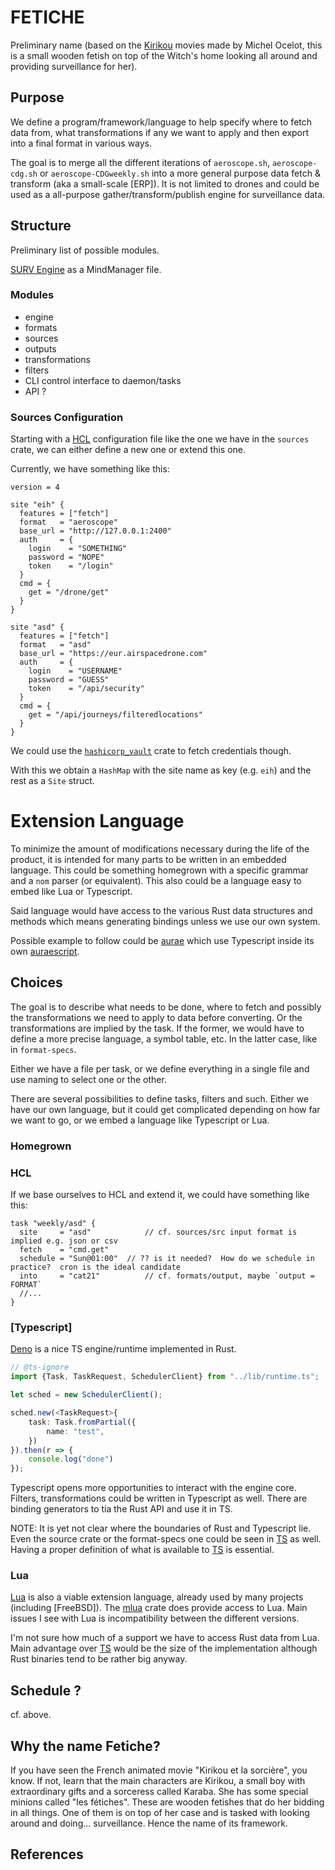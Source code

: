 # FETICHE

Preliminary name (based on the [Kirikou] movies made by Michel Ocelot, this is a small wooden fetish on top of the 
Witch's home looking all around and providing surveillance for her).

## Purpose

We define a program/framework/language to help specify where to fetch data from, what transformations if any we want
to apply and then export into a final format in various ways.

The goal is to merge all the different iterations of `aeroscope.sh`, `aeroscope-cdg.sh` or `aeroscope-CDGweekly.sh` into
a more general purpose data fetch & transform (aka a small-scale [ERP]).  It is not limited to drones and could be used as
a all-purpose gather/transform/publish engine for surveillance data.

## Structure

Preliminary list of possible modules.

[SURV Engine](file:Fetiche%20Engine.mmap) as a MindManager file.

### Modules

- engine
- formats
- sources
- outputs
- transformations
- filters
- CLI control interface to daemon/tasks
- API ?

### Sources Configuration

Starting with a [HCL] configuration file like the one we have in the `sources` crate, we can either define a new one or
extend this one.

Currently, we have something like this:

```hcl
version = 4

site "eih" {
  features = ["fetch"]
  format   = "aeroscope"
  base_url = "http://127.0.0.1:2400"
  auth     = {
    login    = "SOMETHING"
    password = "NOPE"
    token    = "/login"
  }
  cmd = {
    get = "/drone/get"
  }
}

site "asd" {
  features = ["fetch"]
  format   = "asd"
  base_url = "https://eur.airspacedrone.com"
  auth     = {
    login    = "USERNAME"
    password = "GUESS"
    token    = "/api/security"
  }
  cmd = {
    get = "/api/journeys/filteredlocations"
  }
}
```

We could use the [`hashicorp_vault`][Vault] crate to fetch credentials though.

With this we obtain a `HashMap` with the site name as key (e.g. `eih`) and the rest as a `Site` struct.

# Extension Language

To minimize the amount of modifications necessary during the life of the product, it is intended for many parts to be
written in an embedded language.  This could be something homegrown with a specific grammar and a `nom`  parser 
(or equivalent).  This also could be a language easy to embed like Lua or Typescript.

Said language would have access to the various Rust data structures and methods which means generating bindings unless
we use our own system.

Possible example to follow could be [aurae] which use Typescript inside its own [auraescript].

## Choices

The goal is to describe what needs to be done, where to fetch and possibly the transformations we need to apply to data
before converting. Or the transformations are implied by the task. If the former, we would have to define a more precise
language, a symbol table, etc. In the latter case, like in `format-specs`.

Either we have a file per task, or we define everything in a single file and use naming to select one or the other.

There are several possibilities to define tasks, filters and such.  Either we have our own language, but it could get complicated depending on how far we want to go, or we embed a language like Typescript or Lua.

### Homegrown

### HCL

If we base ourselves to HCL and extend it, we could have something like this:

```hcl
task "weekly/asd" {
  site     = "asd"            // cf. sources/src input format is implied e.g. json or csv
  fetch    = "cmd.get"
  schedule = "Sun@01:00"  // ?? is it needed?  How do we schedule in practice?  cron is the ideal candidate
  into     = "cat21"          // cf. formats/output, maybe `output =  FORMAT`
  //...
}
```

### [Typescript]

[Deno] is a nice TS engine/runtime implemented in Rust.

```typescript
// @ts-ignore
import {Task, TaskRequest, SchedulerClient} from "../lib/runtime.ts";

let sched = new SchedulerClient();

sched.new(<TaskRequest>{
    task: Task.fromPartial({
        name: "test",
    })
}).then(r => {
    console.log("done")
});
```

Typescript opens more opportunities to interact with the engine core. Filters, transformations could be written in
Typescript as well.  There are binding generators to tia the Rust API and use it in TS.

NOTE: It is yet not clear where the boundaries of Rust and Typescript lie.  Even the source crate or the format-specs one
could be seen in [TS] as well.  Having a proper definition of what is available to [TS] is essential.

### Lua

[Lua] is also a viable extension language, already used by many projects (including [FreeBSD]). The [mlua] crate does
provide access to Lua. Main issues I see with Lua is incompatibility between the different versions.

I'm not sure how much of a support we have to access Rust data from Lua. Main advantage over [TS]  would be
the size of the implementation although Rust binaries tend to be rather big anyway.

## Schedule ?

cf. above.

## Why the name Fetiche?

If you have seen the French animated movie "Kirikou et la sorcière", you know. If not, learn that the main characters
are
Kirikou, a small boy with extraordinary gifts and a sorceress called Karaba. She has some special minions called "les
fétiches".
These are wooden fetishes that do her bidding in all things. One of them is on top of her case and is tasked with
looking around
and doing... surveillance. Hence the name of its framework.

## References

[HCL]: https://github.com/hashicorp/hcl/blob/main/hclsyntax/spec.md

[Vault]: https://crates.io/hashicorp_vault

[TS]: https://en.wikipedia.org/wiki/TypeScript

[deno]: https://deno.land/

[deno-rs]: https://lib.rs/crates/deno_core

[mlua]: https://lib.rs/crates/mlua

[Lua]: https://www.lua.org/

[Kirikou]: https://en.wikipedia.org/wiki/Kirikou_and_the_Sorceress

[aurae]: https://github.com/aurae-runtime/aurae

[auraescript]: https://github.com/aurae-runtime/aurae/tree/main/auraescript
